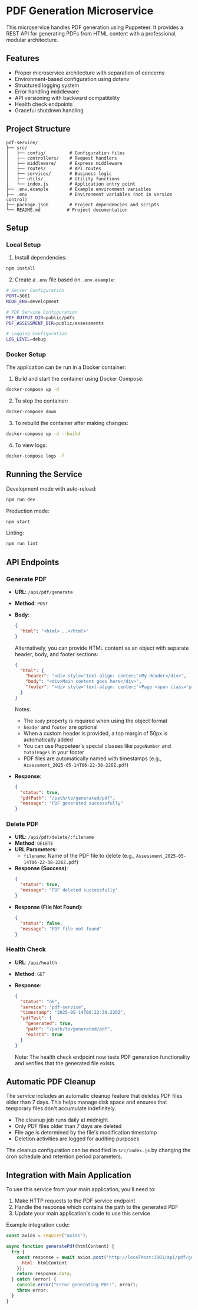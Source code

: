 # PDF Generation Microservice

This microservice handles PDF generation using Puppeteer. It provides a REST API for generating PDFs from HTML content with a professional, modular architecture.

## Features

- Proper microservice architecture with separation of concerns
- Environment-based configuration using dotenv
- Structured logging system
- Error handling middleware
- API versioning with backward compatibility
- Health check endpoints
- Graceful shutdown handling

## Project Structure

```
pdf-service/
├── src/
│   ├── config/         # Configuration files
│   ├── controllers/    # Request handlers
│   ├── middleware/     # Express middleware
│   ├── routes/         # API routes
│   ├── services/       # Business logic
│   ├── utils/          # Utility functions
│   └── index.js        # Application entry point
├── .env.example        # Example environment variables
├── .env                # Environment variables (not in version control)
├── package.json        # Project dependencies and scripts
└── README.md          # Project documentation
```

## Setup

### Local Setup

1. Install dependencies:

```bash
npm install
```

2. Create a `.env` file based on `.env.example`:

```bash
# Server Configuration
PORT=3001
NODE_ENV=development

# PDF Service Configuration
PDF_OUTPUT_DIR=public/pdfs
PDF_ASSESSMENT_DIR=public/assessments

# Logging Configuration
LOG_LEVEL=debug
```

### Docker Setup

The application can be run in a Docker container:

1. Build and start the container using Docker Compose:

```bash
docker-compose up -d
```

2. To stop the container:

```bash
docker-compose down
```

3. To rebuild the container after making changes:

```bash
docker-compose up -d --build
```

4. To view logs:

```bash
docker-compose logs -f
```

## Running the Service

Development mode with auto-reload:

```bash
npm run dev
```

Production mode:

```bash
npm start
```

Linting:

```bash
npm run lint
```

## API Endpoints

### Generate PDF

- **URL**: `/api/pdf/generate`
- **Method**: `POST`
- **Body**:
  ```json
  {
    "html": "<html>...</html>"
  }
  ```
  
  Alternatively, you can provide HTML content as an object with separate header, body, and footer sections:
  ```json
  {
    "html": {
      "header": "<div style='text-align: center;'>My Header</div>",
      "body": "<div>Main content goes here</div>",
      "footer": "<div style='text-align: center;'>Page <span class='pageNumber'></span> of <span class='totalPages'></span></div>"
    }
  }
  ```
  
  Notes:
  - The `body` property is required when using the object format
  - `header` and `footer` are optional
  - When a custom header is provided, a top margin of 50px is automatically added
  - You can use Puppeteer's special classes like `pageNumber` and `totalPages` in your footer
  - PDF files are automatically named with timestamps (e.g., `Assessment_2025-05-14T06-22-38-226Z.pdf`)
- **Response**:
  ```json
  {
    "status": true,
    "pdfPath": "/path/to/generated/pdf",
    "message": "PDF generated successfully"
  }
  ```

### Delete PDF

- **URL**: `/api/pdf/delete/:filename`
- **Method**: `DELETE`
- **URL Parameters**:
  - `filename`: Name of the PDF file to delete (e.g., `Assessment_2025-05-14T06-22-38-226Z.pdf`)
- **Response (Success)**:
  ```json
  {
    "status": true,
    "message": "PDF deleted successfully"
  }
  ```
- **Response (File Not Found)**:
  ```json
  {
    "status": false,
    "message": "PDF file not found"
  }
  ```

### Health Check

- **URL**: `/api/health`
- **Method**: `GET`
- **Response**:
  ```json
  {
    "status": "ok",
    "service": "pdf-service",
    "timestamp": "2025-05-14T06:22:38.226Z",
    "pdfTest": {
      "generated": true,
      "path": "/path/to/generated/pdf",
      "exists": true
    }
  }
  ```
  
  Note: The health check endpoint now tests PDF generation functionality and verifies that the generated file exists.

## Automatic PDF Cleanup

The service includes an automatic cleanup feature that deletes PDF files older than 7 days. This helps manage disk space and ensures that temporary files don't accumulate indefinitely.

- The cleanup job runs daily at midnight
- Only PDF files older than 7 days are deleted
- File age is determined by the file's modification timestamp
- Deletion activities are logged for auditing purposes

The cleanup configuration can be modified in `src/index.js` by changing the cron schedule and retention period parameters.

## Integration with Main Application

To use this service from your main application, you'll need to:

1. Make HTTP requests to the PDF service endpoint
2. Handle the response which contains the path to the generated PDF
3. Update your main application's code to use this service

Example integration code:

```javascript
const axios = require("axios");

async function generatePdf(htmlContent) {
  try {
    const response = await axios.post("http://localhost:3001/api/pdf/generate", {
      html: htmlContent
    });
    return response.data;
  } catch (error) {
    console.error("Error generating PDF:", error);
    throw error;
  }
}
```
